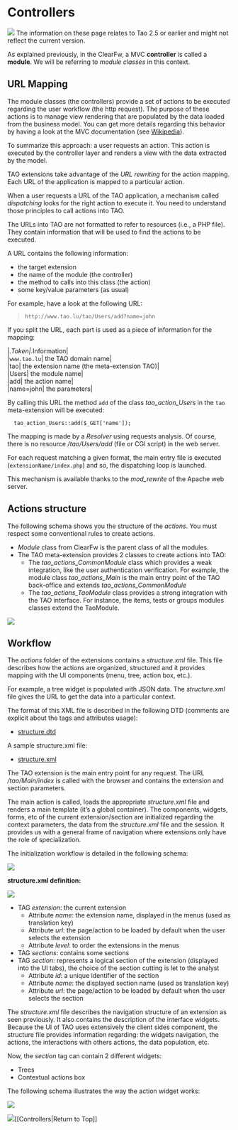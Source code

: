 <!--
parent:
    title: Documentation_for_core_components
author:
    - 'Joel Bout'
created_at: '2011-03-04 17:36:10'
updated_at: '2014-10-03 10:40:20'
tags:
    - 'Documentation for core components'
-->

Controllers
===========



![](http://forge.taotesting.com/attachments/download/760/attention.png) The information on these page relates to Tao 2.5 or earlier and might not reflect the current version.

As explained previously, in the ClearFw, a MVC **controller** is called a **module**. We will be referring to *module classes* in this context.

URL Mapping
-----------

The module classes (the controllers) provide a set of actions to be executed regarding the user workflow (the http request). The purpose of these actions is to manage view rendering that are populated by the data loaded from the business model. You can get more details regarding this behavior by having a look at the MVC documentation (see [Wikipedia](http://en.wikipedia.org/wiki/Model%E2%80%93View%E2%80%93Controller)).<br/>

To summarize this approach: a user requests an action. This action is executed by the controller layer and renders a view with the data extracted by the model.

TAO extensions take advantage of the *URL rewriting* for the action mapping. Each URL of the application is mapped to a particular action.<br/>

When a user requests a URL of the TAO application, a mechanism called *dispatching* looks for the right action to execute it. You need to understand those principles to call actions into TAO.

The URLs into TAO are not formatted to refer to resources (i.e., a PHP file). They contain information that will be used to find the actions to be executed.<br/>

A URL contains the following information:

-   the target extension
-   the name of the module (the controller)
-   the method to calls into this class (the action)
-   some key/value parameters (as usual)

For example, have a look at the following URL:

> `http://www.tao.lu/tao/Users/add?name=john`

If you split the URL, each part is used as a piece of information for the mapping:<br/>

|*.Token|*.Information|<br/>
|`www.tao.lu`| the TAO domain name|<br/>
|tao| the extension name (the meta-extension TAO)|<br/>
|Users| the module name|<br/>
|add| the action name|<br/>
|name=john| the parameters|

By calling this URL the method `add` of the class *tao\_action\_Users* in the `tao` meta-extension will be executed:

      tao_action_Users::add($_GET['name']);

The mapping is made by a *Resolver* using requests analysis. Of course, there is no resource */tao/Users/add* (file or CGI script) in the web server.<br/>

For each request matching a given format, the main entry file is executed (`extensionName/index.php`) and so, the dispatching loop is launched.<br/>

This mechanism is available thanks to the *mod\_rewrite* of the Apache web server.

Actions structure
-----------------

The following schema shows you the structure of the *actions*. You must respect some conventional rules to create actions.

-   *Module* class from ClearFw is the parent class of all the modules.
-   The TAO meta-extension provides 2 classes to create actions into TAO:
    -   The *tao\_actions\_CommonModule* class which provides a weak integration, like the user authentication verification. For example, the module class *tao\_actions\_Main* is the main entry point of the TAO back-office and extends *tao\_actions\_CommonModule*
    -   The *tao\_actions\_TaoModule* class provides a strong integration with the TAO interface. For instance, the items, tests or groups modules classes extend the TaoModule.

![](http://forge.taotesting.com/attachments/385/actions.png)

Workflow
--------

The *actions* folder of the extensions contains a *structure.xml* file. This file describes how the actions are organized, structured and it provides mapping with the UI components (menu, tree, action box, etc.).

For example, a tree widget is populated with JSON data. The *structure.xml* file gives the URL to get the data into a particular context.

The format of this XML file is described in the following DTD (comments are explicit about the tags and attributes usage):

-   [structure.dtd](https://github.com/oat-sa/tao-core/blob/master/doc/structures.dtd)

A sample structure.xml file:

-   [structure.xml](https://github.com/oat-sa/tao-core/blob/master/actions/structures.xml)

The TAO extension is the main entry point for any request. The URL */tao/Main/index* is called with the browser and contains the extension and section parameters.<br/>

The main action is called, loads the appropriate *structure.xml* file and renders a main template (it’s a global container). The components, widgets, forms, etc of the current extension/section are initialized regarding the context parameters, the data from the *structure.xml* file and the session. It provides us with a general frame of navigation where extensions only have the role of specialization.

The initialization workflow is detailed in the following schema:

![](http://forge.taotesting.com/attachments/386/tao-actions-nav.png)

**structure.xml definition:**

![](http://forge.taotesting.com/attachments/download/158/structure_xml_hierarchie.png)

-   TAG *extension*: the current extension
    -   Attribute *name*: the extension name, displayed in the menus (used as translation key)
    -   Attribute *url*: the page/action to be loaded by default when the user selects the extension
    -   Attribute *level*: to order the extensions in the menus
-   TAG *sections*: contains some sections
-   TAG *section*: represents a logical section of the extension (displayed into the UI tabs), the choice of the section cutting is let to the analyst
    -   Attribute *id*: a unique identifier of the section
    -   Attribute *name*: the displayed section name (used as translation key)
    -   Attribute *url*: the page/action to be loaded by default when the user selects the section

The *structure.xml* file describes the navigation structure of an extension as seen previously. It also contains the description of the interface widgets. Because the UI of TAO uses extensively the client sides component, the structure file provides information regarding: the widgets navigation, the actions, the interactions with others actions, the data population, etc.

Now, the *section* tag can contain 2 different widgets:

-   Trees
-   Contextual actions box

The following schema illustrates the way the action widget works:

![](http://forge.taotesting.com/attachments/387/actions_widget.png)

![](http://forge.taotesting.com/attachments/download/215/returnTopArrow.JPG)[[Controllers|Return to Top]]

